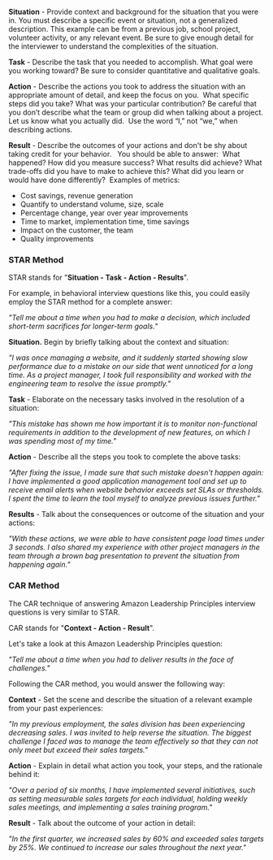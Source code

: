 **Situation** - Provide context and background for the situation that you were in. You must describe a specific event or situation, not a generalized description. This example can be from a previous job, school project, volunteer activity, or any relevant event. Be sure to give enough detail for the interviewer to understand the complexities of the situation.

**Task** - Describe the task that you needed to accomplish. What goal were you working toward? Be sure to consider quantitative and qualitative goals.

**Action** - Describe the actions you took to address the situation with an appropriate amount of detail, and keep the focus on you. 
What specific steps did you take? What was your particular contribution? Be careful that you don’t describe what the team or group did when talking about a project. Let us know what you actually did. 
Use the word “I,” not “we,” when describing actions.

**Result** - Describe the outcomes of your actions and don't be shy about taking credit for your behavior.   You should be able to answer:  What happened? How did you measure success? What results did achieve? What trade-offs did you have to make to achieve this? What did you learn or would have done differently? 
Examples of metrics:
- Cost savings, revenue generation
- Quantify to understand volume, size, scale
- Percentage change, year over year improvements
- Time to market, implementation time, time savings
- Impact on the customer, the team
- Quality improvements


### STAR Method

STAR stands for "**Situation - Task - Action - Results**".

For example, in behavioral interview questions like this, you could easily employ the STAR method for a complete answer:

_"Tell me about a time when you had to make a decision, which included short-term sacrifices for longer-term goals._"

**Situation.** Begin by briefly talking about the context and situation:

_"I was once managing a website, and it suddenly started showing slow performance due to a mistake on our side that went unnoticed for a long time. As a project manager, I took full responsibility and worked with the engineering team to resolve the issue promptly."_

**Task** - Elaborate on the necessary tasks involved in the resolution of a situation:

_"This mistake has shown me how important it is to monitor non-functional requirements in addition to the development of new features, on which I was spending most of my time."_

**Action** - Describe all the steps you took to complete the above tasks:

_"After fixing the issue, I made sure that such mistake doesn't happen again: I have implemented a good application management tool and set up to receive email alerts when website behavior exceeds set SLAs or thresholds. I spent the time to learn the tool myself to analyze previous issues further."_

**Results** - Talk about the consequences or outcome of the situation and your actions:

_"With these actions, we were able to have consistent page load times under 3 seconds. I also shared my experience with other project managers in the team through a brown bag presentation to prevent the situation from happening again."_

### CAR Method

The CAR technique of answering Amazon Leadership Principles interview questions is very similar to STAR.

CAR stands for "**Context - Action - Result**".

Let's take a look at this Amazon Leadership Principles question:

_"Tell me about a time when you had to deliver results in the face of challenges."_

Following the CAR method, you would answer the following way:

**Context** - Set the scene and describe the situation of a relevant example from your past experiences:

_"In my previous employment, the sales division has been experiencing decreasing sales. I was invited to help reverse the situation. The biggest challenge I faced was to manage the team effectively so that they can not only meet but exceed their sales targets."_

**Action** - Explain in detail what action you took, your steps, and the rationale behind it:

_"Over a period of six months, I have implemented several initiatives, such as setting measurable sales targets for each individual, holding weekly sales meetings, and implementing a sales training program."_

**Result** - Talk about the outcome of your action in detail:

_"In the first quarter, we increased sales by 60% and exceeded sales targets by 25%. We continued to increase our sales throughout the next year."_